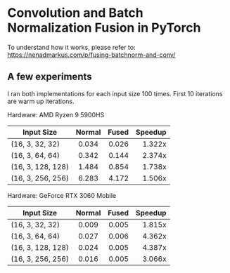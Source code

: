 # Convolution and Batch Normalization Fusion in PyTorch

To understand how it works, please refer to: https://nenadmarkus.com/p/fusing-batchnorm-and-conv/

## A few experiments

I ran both implementations for each input size 100 times. First 10 iterations are warm up iterations.

Hardware: AMD Ryzen 9 5900HS

| Input Size        | Normal           | Fused  | Speedup |
| ------------- |:-------------:| -----:| -----:|
| (16, 3, 32, 32)      | 0.034 | 0.026 | 1.322x|
| (16, 3, 64, 64)      | 0.342     |   0.144 | 2.374x|
| (16, 3, 128, 128) | 1.484     |    0.854 |  1.738x|
| (16, 3, 256, 256) | 6.283     |    4.172 |  1.506x|

Hardware: GeForce RTX 3060 Mobile

| Input Size        | Normal           | Fused  | Speedup |
| ------------- |:-------------:| -----:| -----:|
| (16, 3, 32, 32)      | 0.009 | 0.005 | 1.815x|
| (16, 3, 64, 64)      | 0.027     |   0.006 | 4.362x|
| (16, 3, 128, 128) | 0.024     |    0.005 |  4.387x|
| (16, 3, 256, 256) | 0.016     |    0.005 |  3.066x|